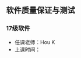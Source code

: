 <!--
 * @Author: Lili Liang
 * @Date: 2024-03-31 21:21:07
 * @LastEditors: Lili Liang
 * @LastEditTime: 2024-03-31 23:59:12
 * @Description: Please set description
-->
## 软件质量保证与测试
### 17级软件
- 任课老师：Hou K
- 上课时间：

